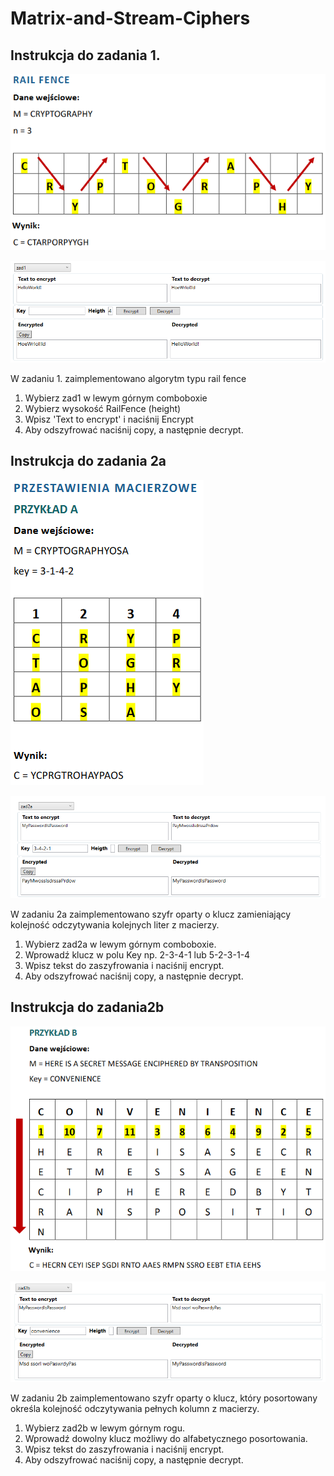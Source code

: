 # Matrix-and-Stream-Ciphers

## Instrukcja do zadania 1.

![zadanie 1](/docs/zad1.PNG)

![zadanie 1 gui](/docs/zad1screen.PNG)

W zadaniu 1. zaimplementowano algorytm typu rail fence
1. Wybierz zad1 w lewym górnym comboboxie
2. Wybierz wysokość RailFence (height)
3. Wpisz 'Text to encrypt' i naciśnij Encrypt
4. Aby odszyfrować naciśnij copy, a następnie decrypt.



## Instrukcja do zadania 2a

![zadanie 2a](/docs/zad2a.PNG)

![zadanie 2a gui](/docs/zad2aScreen.PNG)

W zadaniu 2a zaimplementowano szyfr oparty o klucz zamieniający kolejność
odczytywania kolejnych liter z macierzy.
1. Wybierz zad2a w lewym górnym comboboxie.
2. Wprowadź klucz w polu Key np. 2-3-4-1 lub 5-2-3-1-4
3. Wpisz tekst do zaszyfrowania i naciśnij encrypt.
4. Aby odszyfrować naciśnij copy, a następnie decrypt.



## Instrukcja do zadania2b

![zadanie 2b](/docs/zad2b.PNG)

![zadanie 2b gui](/docs/zad2bScreen.PNG)

W zadaniu 2b zaimplementowano szyfr oparty o klucz, który posortowany
określa kolejność odczytywania pełnych kolumn z macierzy.
1. Wybierz zad2b w lewym górnym rogu.
2. Wprowadź dowolny klucz możliwy do alfabetycznego posortowania.
3. Wpisz tekst do zaszyfrowania i naciśnij encrypt.
4. Aby odszyfrować naciśnij copy, a następnie decrypt.

